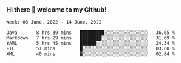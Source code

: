 ### Hi there 👋 welcome to my Github! 

<!--START_SECTION:waka-->
```text
Week: 08 June, 2022 - 14 June, 2022

Java       8 hrs 39 mins   █████████░░░░░░░░░░░░░░░░   36.65 % 
Markdown   7 hrs 29 mins   ████████░░░░░░░░░░░░░░░░░   31.69 % 
YAML       5 hrs 45 mins   ██████░░░░░░░░░░░░░░░░░░░   24.34 % 
FTL        51 mins         █░░░░░░░░░░░░░░░░░░░░░░░░   03.60 % 
XML        40 mins         ▓░░░░░░░░░░░░░░░░░░░░░░░░   02.84 % 
```
<!--END_SECTION:waka-->
